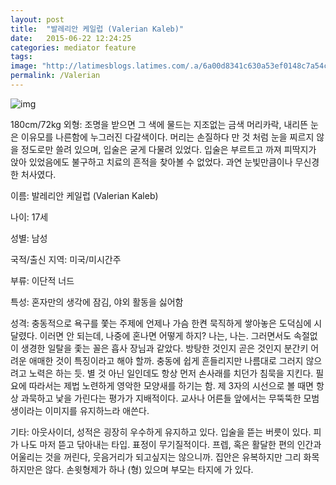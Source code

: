 ```yaml
---
layout: post
title:  "발레리안 케일럽 (Valerian Kaleb)"
date:   2015-06-22 12:24:25
categories: mediator feature
tags: 
image: "http://latimesblogs.latimes.com/.a/6a00d8341c630a53ef0148c7a54c45970c-pi"
permalink: /Valerian
---
```


![img](https://pbs.twimg.com/media/CJDX_25UAAArZF1.jpg)

180cm/72kg
외형: 조명을 받으면 그 색에 물드는 지조없는 금색 머리카락, 내리뜬 눈은 이유모를 나른함에 누그러진 다갈색이다. 머리는 손질하다 만 것 처럼 눈을 찌르지 않을 정도로만 쓸려 있으며, 입술은 굳게 다물려 있었다. 입술은 부르트고 까져 피딱지가 앉아 있었음에도 불구하고 치료의 흔적을 찾아볼 수 없었다. 과연 눈빛만큼이나 무신경한 처사였다.

이름: 발레리안 케일럽 (Valerian Kaleb)

나이: 17세

성별: 남성 

국적/출신 지역: 미국/미시간주

부류: 이단적 너드

특성: 혼자만의 생각에 잠김, 야외 활동을 싫어함

성격: 충동적으로 욕구를 쫓는 주제에 언제나 가슴 한켠 묵직하게 쌓아놓은 도덕심에 시달렸다. 이러면 안 되는데, 나중에 혼나면 어떻게 하지? 나는, 나는. 그러면서도 속절없이 생경한 일탈을 좇는 꼴은 흡사 장님과 같았다. 방탕한 것인지 곧은 것인지 분간키 어려운 애매한 것이 특징이라고 해야 할까. 충동에 쉽게 흔들리지만 나름대로 그러지 않으려고 노력은 하는 듯. 별 것 아닌 일인데도 항상 먼저 손사래를 치던가 침묵을 지킨다. 필요에 따라서는 제법 노련하게 영악한 모양새를 하기는 함. 제 3자의 시선으로 볼 때면 항상 과묵하고 낯을 가린다는 평가가 지배적이다. 교사나 어른들 앞에서는 무뚝뚝한 모범생이라는 이미지를 유지하느라 애쓴다.

기타: 아웃사이더, 성적은 굉장히 우수하게 유지하고 있다. 입술을 뜯는 버릇이 있다. 피가 나도 마저 뜯고 닦아내는 타입. 표정이 무기질적이다. 프렙, 혹은 활달한 편의 인간과 어울리는 것을 꺼린다, 웃음거리가 되고싶지는 않으니까. 집안은 유복하지만 그리 화목하지만은 않다. 손윗형제가 하나 (형) 있으며 부모는 타지에 가 있다. 

